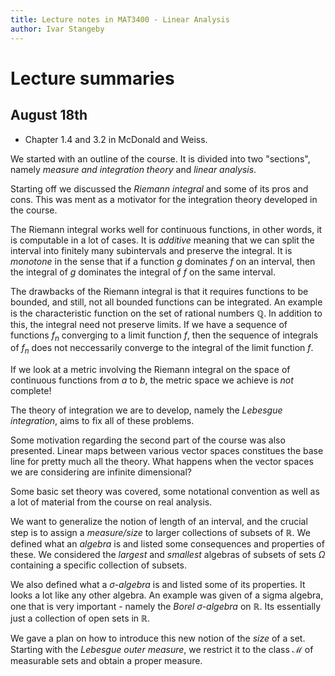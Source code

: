 ```yaml
---
title: Lecture notes in MAT3400 - Linear Analysis
author: Ivar Stangeby
---
```


# Lecture summaries

## August 18th

* Chapter 1.4 and 3.2 in McDonald and Weiss.

We started with an outline of the course. It is divided into two "sections", namely
*measure and integration theory* and *linear analysis*.

Starting off we discussed the *Riemann integral* and some of its pros and cons. 
This was ment as a motivator for the integration theory developed in the course.

The Riemann integral works well for continuous functions, in other words, it is
computable in a lot of cases. It is *additive* meaning that we can split the
interval into finitely many subintervals and preserve the integral. It is
*monotone* in the sense that if a function $g$ dominates $f$ on an interval,
then the integral of $g$ dominates the integral of $f$ on the same interval.

The drawbacks of the Riemann integral is that it requires functions to be
bounded, and still, not all bounded functions can be integrated. An example is
the characteristic function on the set of rational numbers $\mathbb{Q}$.  In
addition to this, the integral need not preserve limits. If we have a sequence
of functions $f_n$ converging to a limit function $f$, then the sequence of
integrals of $f_n$ does not neccessarily converge to the integral of the limit
function $f$.

If we look at a metric involving the Riemann integral on the space of
continuous functions from $a$ to $b$, the metric space we achieve is _not_
complete!

The theory of integration we are to develop, namely the *Lebesgue integration*,
aims to fix all of these problems.

Some motivation regarding the second part of the course was also presented.
Linear maps between various vector spaces constitues the base line for pretty
much all the theory. What happens when the vector spaces we are considering are
infinite dimensional?

Some basic set theory was covered, some notational convention as well as a lot
of material from the course on real analysis.

We want to generalize the notion of length of an interval, and the crucial step
is to assign a *measure/size* to larger collections of subsets of $\mathbb{R}$.
We defined what an *algebra* is and listed some consequences and properties of
these. We considered the *largest* and *smallest* algebras of subsets of sets
$\Omega$ containing a specific collection of subsets.

We also defined what a *$\sigma$-algebra* is and listed some of its properties.
It looks a lot like any other algebra. An example was given of a sigma algebra,
one that is very important - namely the *Borel $\sigma$-algebra* on
$\mathbb{R}$. Its essentially just a collection of open sets in $\mathbb{R}$.

We gave a plan on how to introduce this new notion of the *size* of a set.
Starting with the *Lebesgue outer measure*, we restrict it to the class
$\mathcal{M}$ of measurable sets and obtain a proper measure.
